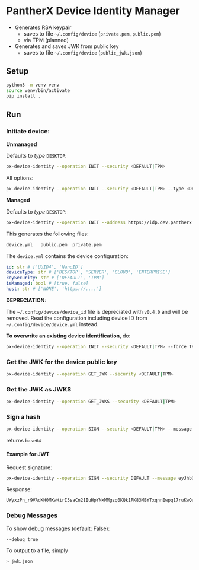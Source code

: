 # PantherX Device Identity Manager

- Generates RSA keypair
   - saves to file `~/.config/device` (`private.pem`, `public.pem`)
   - via TPM (planned)
- Generates and saves JWK from public key
   - saves to file `~/.config/device` (`public_jwk.json`)

## Setup

```bash
python3 -m venv venv
source venv/bin/activate
pip install .
```

## Run

### Initiate device:

**Unmanaged**

Defaults to _type_ `DESKTOP`:

```bash
px-device-identity --operation INIT --security <DEFAULT|TPM>
```

All options:

```bash
px-device-identity --operation INIT --security <DEFAULT|TPM> --type <DESKTOP|SERVER|CLOUD|ENTERPRISE>
```

**Managed**

Defaults to _type_ `DESKTOP`:

```bash
px-device-identity --operation INIT --address https://idp.dev.pantherx.dev --security <DEFAULT|TPM> # --type <DESKTOP|SERVER|CLOUD|ENTERPRISE>
```

This generates the following files:

```bash
device.yml   public.pem  private.pem
```

The `device.yml` contains the device configuration:

```yml
id: str # ['UUID4', 'NanoID']
deviceType: str # ['DESKTOP', 'SERVER', 'CLOUD', 'ENTERPRISE']
keySecurity: str # ['DEFAULT', 'TPM']
isManaged: bool # [true, false]
host: str # ['NONE', 'https://....']
```

**DEPRECIATION**:

The `~/.config/device/device_id` file is depreciated with `v0.4.0` and will be removed. Read the configuration including device ID from `~/.config/device/device.yml` instead.

**To overwrite an existing device identification**, do:

```bash
px-device-identity --operation INIT --security <DEFAULT|TPM> --force TRUE
```

### Get the JWK for the device public key

```bash
px-device-identity --operation GET_JWK --security <DEFAULT|TPM>
```

### Get the JWK as JWKS

```bash
px-device-identity --operation GET_JWKS --security <DEFAULT|TPM>
```

### Sign a hash

```bash
px-device-identity --operation SIGN --security <DEFAULT|TPM> --message <HASH>
```

returns `base64`

#### Example for JWT

Request signature:

```bash
px-device-identity --operation SIGN --security DEFAULT --message eyJhbGciOiAiUlMyNTYiLCAidHlwZSI6ICJKV1QifQ.eyJhcHBfaWQiOiAiYzNlZmMzYTYtZGE1MS00N2IwLWFiNTYtOTA4MjRkYTFmNDNmIn0
```

Response:

```bash
UWyxzPn_r9VAdKH0MKwHirI3saCn21IuHpYNxMMgzq0KQk1PK83MBYTxqhnEwpq17ruKwQehhXb5bPg4Z9XF6a_dotdyZ8gYlrOefyBPBD712k0gPFOmf0KtJn6jYaR10lPbRyKI-fo21sb-0COp7Sb62rwNPv43tABiFD5C7mltYlH2EF2lN58uDytQypUCToWSapcRgfO9L5NCGShsjubBKkoLjzrP4qPC-AB8-EQx8jCm2hzy0dPg0GtppG1ZnLzeB0g2Vt4dFH21bjVO4o97CNb95PP6pZhNdqOq5LjsTfS6CbFi3h5bXHQQN_VU2mjq_E_5_QDeH8SAAFW-2g
```

### Debug Messages

To show debug messages (default: False):

```bash
--debug true
```

To output to a file, simply

```bash
> jwk.json
```